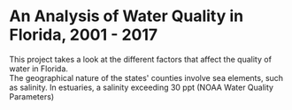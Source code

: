 # An Analysis of Water Quality in Florida, 2001 - 2017

This project takes a look at the different factors that affect the quality of water in Florida. <Br>
The geographical nature of the states' counties involve sea elements, such as salinity. In estuaries, a salinity exceeding
30 ppt (NOAA Water Quality Parameters)


